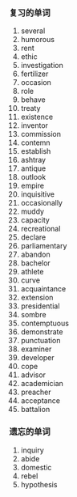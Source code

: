 ### 复习的单词

1. several
2. humorous
3. rent
4. ethic
5. investigation
6. fertilizer
7. occasion
8. role
9. behave
10. treaty
11. existence
12. inventor
13. commission
14. contemn
15. establish
16. ashtray
17. antique
18. outlook
19. empire
20. inquisitive
21. occasionally
22. muddy
23. capacity
24. recreational
25. declare
26. parliamentary
27. abandon
28. bachelor
29. athlete
30. curve
31. acquaintance
32. extension
33. presidential
34. sombre
35. contemptuous
36. demonstrate
37. punctuation
38. examiner
39. developer
40. cope
41. advisor
42. academician
43. preacher
44. acceptance
45. battalion







### 遗忘的单词

1. inquiry
2. abide
3. domestic
4. rebel
5. hypothesis